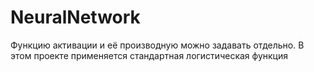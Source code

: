 # NeuralNetwork
Функцию активации и её производную можно задавать отдельно. 
В этом проекте применяется стандартная логистическая функция
